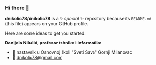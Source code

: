 ### Hi there 👋


**dnikolic78/dnikolic78** is a ✨ _special_ ✨ repository because its `README.md` (this file) appears on your GitHub profile.

Here are some ideas to get you started:

 **Danijela Nikolić, profesor tehnike i informatike**
- :office: nastavnik u Osnovnoj školi "Sveti Sava" Gornji Milanovac
- :email: dnikolic78@gmail.com
